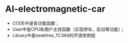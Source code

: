 # AI-electromagnetic-car
* CODE中是各功能函数；
* User中是CPU和用户主控函数（实现停车，启动等功能）；
* Library中是seekfree_TC364的开源库例程
